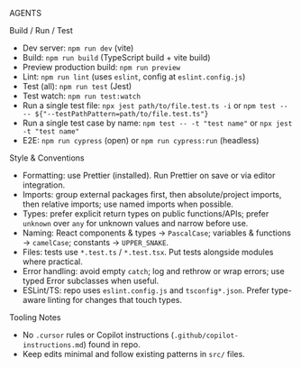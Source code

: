 AGENTS

Build / Run / Test
- Dev server: `npm run dev` (vite)
- Build: `npm run build` (TypeScript build + vite build)
- Preview production build: `npm run preview`
- Lint: `npm run lint` (uses `eslint`, config at `eslint.config.js`)
- Test (all): `npm run test` (Jest)
- Test watch: `npm run test:watch`
- Run a single test file: `npx jest path/to/file.test.ts -i` or `npm test -- -- ${"--testPathPattern=path/to/file.test.ts"}`
- Run a single test case by name: `npm test -- -t "test name"` or `npx jest -t "test name"`
- E2E: `npm run cypress` (open) or `npm run cypress:run` (headless)

Style & Conventions
- Formatting: use Prettier (installed). Run Prettier on save or via editor integration.
- Imports: group external packages first, then absolute/project imports, then relative imports; use named imports when possible.
- Types: prefer explicit return types on public functions/APIs; prefer `unknown` over `any` for unknown values and narrow before use.
- Naming: React components & types -> `PascalCase`; variables & functions -> `camelCase`; constants -> `UPPER_SNAKE`.
- Files: tests use `*.test.ts` / `*.test.tsx`. Put tests alongside modules where practical.
- Error handling: avoid empty `catch`; log and rethrow or wrap errors; use typed Error subclasses when useful.
- ESLint/TS: repo uses `eslint.config.js` and `tsconfig*.json`. Prefer type-aware linting for changes that touch types.

Tooling Notes
- No `.cursor` rules or Copilot instructions (`.github/copilot-instructions.md`) found in repo.
- Keep edits minimal and follow existing patterns in `src/` files.
